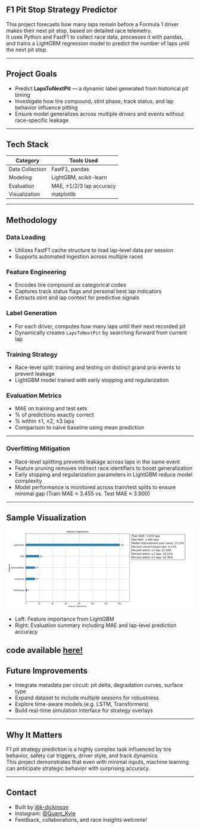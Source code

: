 ## **F1 Pit Stop Strategy Predictor**

This project forecasts how many laps remain before a Formula 1 driver makes their next pit stop, based on detailed race telemetry.  
It uses Python and FastF1 to collect race data, processes it with pandas, and trains a LightGBM regression model to predict the number of laps until the next pit stop.

---

## Project Goals

- Predict **LapsToNextPit** — a dynamic label generated from historical pit timing  
- Investigate how tire compound, stint phase, track status, and lap behavior influence pitting  
- Ensure model generalizes across multiple drivers and events without race-specific leakage

---

## Tech Stack

| Category         | Tools Used            |
|------------------|------------------------|
| Data Collection  | FastF1, pandas         |
| Modeling         | LightGBM, scikit-learn |
| Evaluation       | MAE, ±1/2/3 lap accuracy |
| Visualization    | matplotlib             |

---

## Methodology

### Data Loading

- Utilizes FastF1 cache structure to load lap-level data per session  
- Supports automated ingestion across multiple races  

### Feature Engineering

- Encodes tire compound as categorical codes  
- Captures track status flags and personal best lap indicators  
- Extracts stint and lap context for predictive signals

### Label Generation

- For each driver, computes how many laps until their next recorded pit  
- Dynamically creates `LapsToNextPit` by searching forward from current lap

### Training Strategy

- Race-level split: training and testing on distinct grand prix events to prevent leakage  
- LightGBM model trained with early stopping and regularization

### Evaluation Metrics

- MAE on training and test sets  
- % of predictions exactly correct  
- % within ±1, ±2, ±3 laps  
- Comparison to naive baseline using mean prediction

---

### Overfitting Mitigation

- Race-level splitting prevents leakage across laps in the same event  
- Feature pruning removes indirect race identifiers to boost generalization  
- Early stopping and regularization parameters in LightGBM reduce model complexity  
- Model performance is monitored across train/test splits to ensure minimal gap (Train MAE ≈ 3.455 vs. Test MAE ≈ 3.900)

---

## Sample Visualization

![Sample Model Output](https://github.com/k-dickinson/f1-pit-strat-model/blob/main/F1_sample_output.png)

- Left: Feature importance from LightGBM  
- Right: Evaluation summary including MAE and lap-level prediction accuracy

code available [here!](https://github.com/k-dickinson/f1-pit-strat-model/blob/main/main.py)
---

## Future Improvements

- Integrate metadata per circuit: pit delta, degradation curves, surface type  
- Expand dataset to include multiple seasons for robustness  
- Explore time-aware models (e.g. LSTM, Transformers)  
- Build real-time simulation interface for strategy overlays

---

## Why It Matters

F1 pit strategy prediction is a highly complex task influenced by tire behavior, safety car triggers, driver style, and track dynamics.  
This project demonstrates that even with minimal inputs, machine learning can anticipate strategic behavior with surprising accuracy.

---

## Contact

- Built by [@k-dickinson](https://github.com/k-dickinson)  
- Instagram: [@Quant_Kyle](https://instagram.com/quant_kyle)  
- Feedback, collaborations, and race insights welcome!
